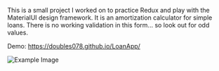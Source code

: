 This is a small project I worked on to practice Redux and play with the MaterialUI design framework.  It is an amortization calculator for simple loans.  There is no working validation in this form... so look out for odd values.

Demo: https://doubles078.github.io/LoanApp/

![Example Image](https://i.imgur.com/PD7NyMD.png)
